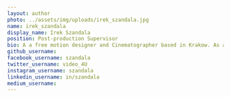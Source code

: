 ```yaml
---
layout: author
photo: ../assets/img/uploads/irek_szandala.jpg
name: irek_szandala
display_name: Irek Szandala 
position: Post-production Supervisor
bio: A a free motion designer and Cinematographer based in Krakow. As a multidisciplinary specialist, I am a passionate creator of visuals — no matter whether for a single moment or an entire movie.
github_username: 
facebook_username: szandala
twitter_username: video_4U
instagram_username: szandala
linkedin_username: in/szandala
medium_username: 
---
```

